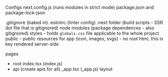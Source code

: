 Configs
next.config.js (runs modules in strict mode)
package.json and package-lock-json

.gitignore (baked in)
.eslintrc (linter config)
.next folder (build scripts - SSR dot file that is gitignored)
node modules (package dependences - also gitignored)
styles - holds `globals.css` file applicable to the whole project
public - public resources for app (icon, images, svgs) - no root html, this is key rendered server-side

pages

- root index.tsx (index.js)
- api (create apis for all)
  \_app.tsx (\_app.js) layout
